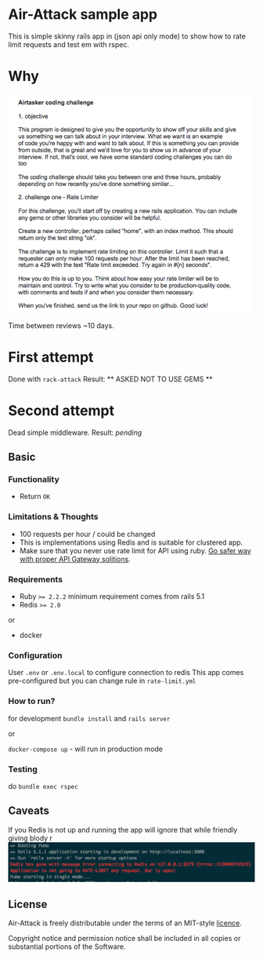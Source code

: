 # Air-Attack sample app

This is simple skinny rails app in (json api only mode) to show how to rate limit requests and test em with rspec.

# Why

![RED notification](screenshots/challenge_description.png?raw=true)

Time between reviews ~10 days.

# First attempt

Done with `rack-attack`
Result: ** ASKED NOT TO USE GEMS **

# Second attempt

Dead simple middleware.
Result: *pending*

## Basic

### Functionality

* Return `OK`

### Limitations & Thoughts

* 100 requests per hour / could be changed
* This is implementations using Redis and is suitable for clustered app.
* Make sure that you never use rate limit for API using ruby. [Go safer way with proper API Gateway solitions](https://www.nginx.com/blog/microservices-api-gateways-part-1-why-an-api-gateway).


### Requirements

* Ruby `>= 2.2.2` minimum requirement comes from rails 5.1
* Redis `>= 2.0`

or

* docker

### Configuration

User `.env` or `.env.local` to configure connection to redis
This app comes pre-configured but you can change rule in `rate-limit.yml`

### How to run?

for development `bundle install` and `rails server`

or

`docker-compose up` - will run in production mode

### Testing

do `bundle exec rspec`

## Caveats

If you Redis is not up and running the app will ignore that while friendly giving blody r
![RED notification](screenshots/dead_redis.png?raw=true)

## License

Air-Attack is freely distributable under the
terms of an MIT-style [licence](https://github.com/noma4i/air-attack/blob/master/licence.txt).

Copyright notice and permission notice shall be included in all
copies or substantial portions of the Software.
